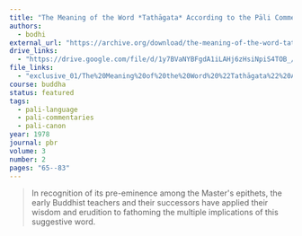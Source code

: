 ```yaml
---
title: "The Meaning of the Word *Tathāgata* According to the Pāli Commentaries: Text and Introduction"
authors:
  - bodhi
external_url: "https://archive.org/download/the-meaning-of-the-word-tathagata-according-to-the-pali-commentaries-bhikkhu-bodhi/The%20Meaning%20of%20the%20Word%20_Tath%C4%81gata_%20According%20to%20the%20P%C4%81li%20Commentaries%20-%20Bhikkhu%20Bodhi_text.pdf"
drive_links:
  - "https://drive.google.com/file/d/1y7BVaNYBFgdA1iLAHj6zHsiNpiS4TOB_/view?usp=drivesdk"
file_links:
  - "exclusive_01/The%20Meaning%20of%20the%20Word%20%22Tathāgata%22%20According%20to%20the%20Pāli%20Commentaries%20-%20Bhikkhu%20Bodhi.pdf"
course: buddha
status: featured
tags:
  - pali-language
  - pali-commentaries
  - pali-canon
year: 1978
journal: pbr
volume: 3
number: 2
pages: "65--83"
---
```


> In recognition of its pre-eminence among the Master's epithets, the early Buddhist teachers and their successors have applied their wisdom and erudition  to fathoming the multiple implications of this suggestive word.
